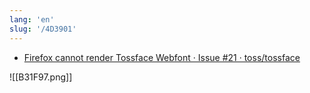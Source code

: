 ```yaml
---
lang: 'en'
slug: '/4D3901'
---
```


- [Firefox cannot render Tossface Webfont · Issue #21 · toss/tossface](https://github.com/toss/tossface/issues/21)

![[B31F97.png]]
